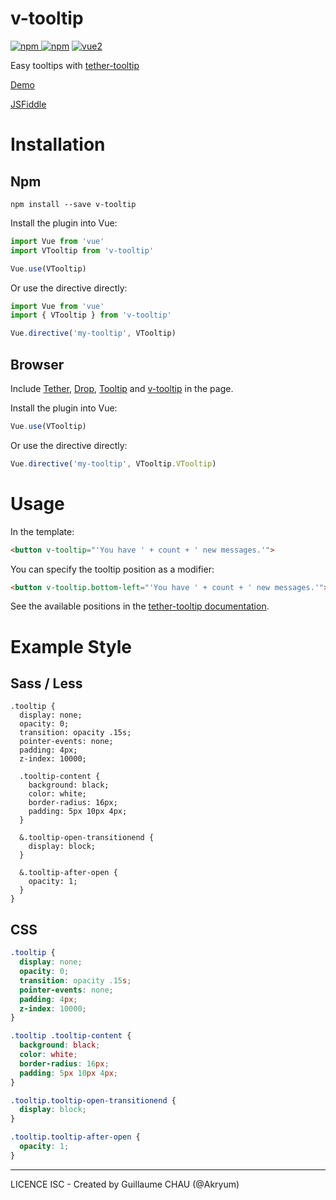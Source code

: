 # v-tooltip

[![npm](https://img.shields.io/npm/v/v-tooltip.svg) ![npm](https://img.shields.io/npm/dm/v-tooltip.svg)](https://www.npmjs.com/package/v-tooltip)
[![vue2](https://img.shields.io/badge/vue-2.x-brightgreen.svg)](https://vuejs.org/)

Easy tooltips with [tether-tooltip](https://github.com/HubSpot/tooltip)

[Demo](https://akryum.github.io/vue-tooltip/)

[JSFiddle](https://jsfiddle.net/Akryum/tsjco74e/)

# Installation

## Npm

```
npm install --save v-tooltip
```

Install the plugin into Vue:

```javascript
import Vue from 'vue'
import VTooltip from 'v-tooltip'

Vue.use(VTooltip)
```

Or use the directive directly:

```javascript
import Vue from 'vue'
import { VTooltip } from 'v-tooltip'

Vue.directive('my-tooltip', VTooltip)
```

## Browser

Include [Tether](http://tether.io/), [Drop](http://github.hubspot.com/drop/), [Tooltip](http://github.hubspot.com/tooltip/) and [v-tooltip](/dist/v-tooltip.js) in the page.

Install the plugin into Vue:

```javascript
Vue.use(VTooltip)
```

Or use the directive directly:

```javascript
Vue.directive('my-tooltip', VTooltip.VTooltip)
```

# Usage

In the template:

```html
<button v-tooltip="'You have ' + count + ' new messages.'">
```

You can specify the tooltip position as a modifier:

```html
<button v-tooltip.bottom-left="'You have ' + count + ' new messages.'">
```

See the available positions in the [tether-tooltip documentation](http://github.hubspot.com/tooltip/#changing-the-positioning).

# Example Style

## Sass / Less

```less
.tooltip {
  display: none;
  opacity: 0;
  transition: opacity .15s;
  pointer-events: none;
  padding: 4px;
  z-index: 10000;

  .tooltip-content {
    background: black;
    color: white;
    border-radius: 16px;
    padding: 5px 10px 4px;
  }

  &.tooltip-open-transitionend {
    display: block;
  }

  &.tooltip-after-open {
    opacity: 1;
  }
}
```

## CSS

```css
.tooltip {
  display: none;
  opacity: 0;
  transition: opacity .15s;
  pointer-events: none;
  padding: 4px;
  z-index: 10000;
}

.tooltip .tooltip-content {
  background: black;
  color: white;
  border-radius: 16px;
  padding: 5px 10px 4px;
}

.tooltip.tooltip-open-transitionend {
  display: block;
}

.tooltip.tooltip-after-open {
  opacity: 1;
}
```


---

LICENCE ISC - Created by Guillaume CHAU (@Akryum)
